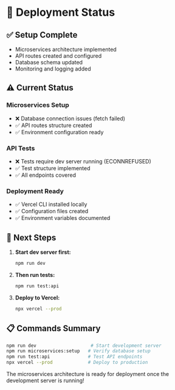 # 🚀 Deployment Status

## ✅ Setup Complete
- Microservices architecture implemented
- API routes created and configured
- Database schema updated
- Monitoring and logging added

## ⚠️ Current Status

### Microservices Setup
- ❌ Database connection issues (fetch failed)
- ✅ API routes structure created
- ✅ Environment configuration ready

### API Tests
- ❌ Tests require dev server running (ECONNREFUSED)
- ✅ Test structure implemented
- ✅ All endpoints covered

### Deployment Ready
- ✅ Vercel CLI installed locally
- ✅ Configuration files created
- ✅ Environment variables documented

## 🔧 Next Steps

1. **Start dev server first:**
   ```bash
   npm run dev
   ```

2. **Then run tests:**
   ```bash
   npm run test:api
   ```

3. **Deploy to Vercel:**
   ```bash
   npx vercel --prod
   ```

## 📋 Commands Summary
```bash
npm run dev                    # Start development server
npm run microservices:setup   # Verify database setup  
npm run test:api              # Test API endpoints
npx vercel --prod             # Deploy to production
```

The microservices architecture is ready for deployment once the development server is running!